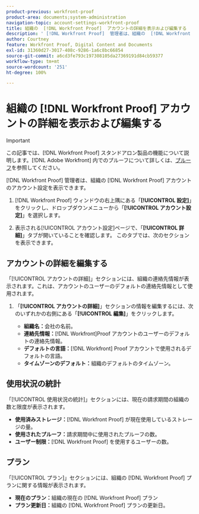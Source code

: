 ```yaml
---
product-previous: workfront-proof
product-area: documents;system-administration
navigation-topic: account-settings-workfront-proof
title: 組織の  [!DNL Workfront Proof]  アカウントの詳細を表示および編集する
description: ' [!DNL Workfront Proof]  管理者は、組織の  [!DNL Workfront Proof]  アカウントのアカウント設定を表示できます。'
author: Courtney
feature: Workfront Proof, Digital Content and Documents
exl-id: 31360d27-3017-408c-9286-1a6c8bc66854
source-git-commit: a6cd3fe793c197308105da27369191d84cb59377
workflow-type: tm+mt
source-wordcount: '251'
ht-degree: 100%

---
```


# 組織の [!DNL Workfront Proof] アカウントの詳細を表示および編集する

>[!IMPORTANT]
>
>この記事では、[!DNL Workfront Proof] スタンドアロン製品の機能について説明します。[!DNL Adobe Workfront] 内でのプルーフについて詳しくは、[プルーフ](../../../review-and-approve-work/proofing/proofing.md)を参照してください。

[!DNL Workfront Proof] 管理者は、組織の [!DNL Workfront Proof] アカウントのアカウント設定を表示できます。

1. [!DNL Workfront Proof] ウィンドウの右上隅にある「**[!UICONTROL 設定]**」をクリックし、ドロップダウンメニューから「**[!UICONTROL アカウント設定]**」を選択します。

1. 表示される[!UICONTROL アカウント設定]ページで、「**[!UICONTROL 詳細]**」タブが開いていることを確認します。
このタブでは、次のセクションを表示できます。

## アカウントの詳細を編集する

「[!UICONTROL アカウントの詳細]」セクションには、組織の連絡先情報が表示されます。これは、アカウントのユーザーのデフォルトの連絡先情報として使用されます。

1. 「**[!UICONTROL アカウントの詳細]**」セクションの情報を編集するには、次のいずれかの右側にある「**[!UICONTROL 編集]**」をクリックします。

   * **組織名：**&#x200B;会社の名前。
   * **連絡先情報：**[!DNL Workfront]Proof アカウントのユーザーのデフォルトの連絡先情報。
   * **デフォルトの言語：**[!DNL Workfront] Proof アカウントで使用されるデフォルトの言語。
   * **タイムゾーンのデフォルト：**&#x200B;組織のデフォルトのタイムゾーン。

## 使用状況の統計

「[!UICONTROL 使用状況の統計]」セクションには、現在の請求期間の組織の数と限度が表示されます。

* **使用済みストレージ：**[!DNL Workfront Proof] が現在使用しているストレージの量。
* **使用されたプルーフ：**&#x200B;請求期間中に使用されたプルーフの数。
* **ユーザー制限：**[!DNL Workfront Proof] を使用するユーザーの数。

## プラン

「[!UICONTROL プラン]」セクションには、組織の [!DNL Workfront Proof] プランに関する情報が表示されます。

* **現在のプラン：**&#x200B;組織の現在の [!DNL Workfront Proof] プラン
* **プラン更新日：**&#x200B;組織の [!DNL Workfront Proof] プランの更新日。
